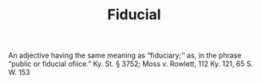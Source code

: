 ---
title: Fiducial
letter: F
permalink: "/definitions/bld-fiducial.html"
body: An adjective having the same meaning as “fiduciary;’’ as, in the phrase “public
  or fiducial ofiice.” Ky. St. § 3752; Moss v. Rowlett, 112 Ky. 121, 65 S. W. 153
published_at: '2018-07-07'
source: Black's Law Dictionary 2nd Ed (1910)
layout: post
---